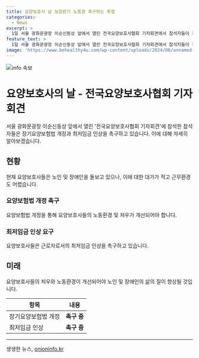 ```yaml
---
title: 요양보호사 날 보호받기 노동권 촉구하는 투쟁
categories:
  - News
excerpt: >
  1일 서울 광화문광장 이순신동상 앞에서 열린 전국요양보호사협회 기자회견에서 참석자들이 장기요양보험법 개정과 최저임금 인상을 촉구하고 있다. 요양보호사의 업무 중요성과 노동환경 개선을 위한 요구를 통해 사회적 관심을 끌었다. 이에 관련 자세한 내용은 아래 기사에서 확인할 수 있다.
feature_text: >
  1일 서울 광화문광장 이순신동상 앞에서 열린 전국요양보호사협회 기자회견에서 참석자들이 장기요양보험법 개정과 최저임금 인상을 촉구하고 있다. 요양보호사의 업무 중요성과 노동환경 개선을 위한 요구를 통해 사회적 관심을 끌었다. 이에 관련 자세한 내용은 아래 기사에서 확인할 수 있다.
image: 'https://www.behealthy4u.com/wp-content/uploads/2024/06/unnamed-file.png'
---
```


<p><img src="https://www.behealthy4u.com/wp-content/uploads/2024/06/unnamed-file.png" alt="info 속보" /></p>

<h1>요양보호사의 날 - 전국요양보호사협회 기자회견</h1>

<p data-ke-size="size16">서울 광화문광장 이순신동상 앞에서 열린 '전국요양보호사협회 기자회견'에 참석한 참석자들은 장기요양보험법 개정과 최저임금 인상을 촉구하고 있습니다. 이에 대해 자세히 알아보겠습니다.</p>

<h2>현황</h2>

<p data-ke-size="size16">현재 요양보호사들은 노인 및 장애인을 돌보고 있으나, 이에 대한 대가가 적고 근무환경도 어렵습니다.</p>

<h3>요양보험법 개정 촉구</h3>

<p data-ke-size="size16">요양보험법 개정을 통해 요양보호사들의 노동환경 및 처우가 개선되어야 합니다.</p>

<h3>최저임금 인상 요구</h3>

<p data-ke-size="size16">요양보호사들은 근로자로서의 최저임금 인상을 촉구하고 있습니다.</p>

<h2>미래</h2>

<p data-ke-size="size16">요양보호사들의 처우와 노동환경이 개선되어야 노인 및 장애인의 삶의 질이 향상될 것입니다.</p>

<table>
    <thead>
        <tr>
            <th scope="col">항목</th>
            <th scope="col">내용</th>
        </tr>
    </thead>
    <tbody>
        <tr>
            <td>장기요양보험법 개정</td>
            <td style="text-align: center; height: 17px;"><b>촉구 중</b></td>
        </tr>
        <tr>
            <td>최저임금 인상</td>
            <td style="text-align: center; height: 17px;"><b>촉구 중</b></td>
        </tr>
    </tbody>
</table>

<p><hr></p>
생생한 뉴스, <a href="https://onioninfo.kr" rel="dofollow">onioninfo.kr</a>


